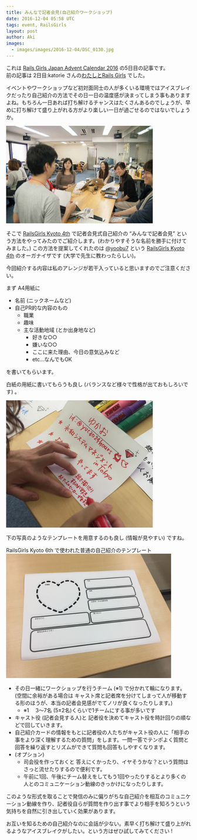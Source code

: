 ```yaml
---
title: みんなで記者会見(自己紹介ワークショップ)
date: 2016-12-04 05:58 UTC
tags: event, RailsGirls
layout: post
author: Aki
images:
  - images/images/2016-12-04/DSC_0130.jpg
---
```


これは [Rails Girls Japan Advent Calendar 2016](http://qiita.com/advent-calendar/2016/railsgirlsjapan) の5日目の記事です。<br />
前の記事は 2日目:katorie さんの[わたしとRails Girls](http://d.hatena.ne.jp/katoriexxxkatorie/20161202/1480663925) でした。

イベントやワークショップなど初対面同士の人が多くいる環境ではアイスブレイクだったり自己紹介の方法でその日一日の温度感が決まってしまう事もありますよね。もちろん一日あれば打ち解けるチャンスはたくさんあるのでしょうが、早めに打ち解けて盛り上がれる方がより楽しい一日が過ごせるのではないでしょうか。

<div class="photo" style="width: 400px">
<img src="/images/2016-12-04/DSC_0130.jpg" alt="IMG_9641.JPG" />
</div>

そこで [RailsGirls Kyoto 4th](http://railsgirls.com/kyoto201511) で記者会見式自己紹介の “みんなで記者会見” という方法をやってみたのでご紹介します。(わかりやすそうな名前を勝手に付けてみました。)
この方法を提案してくれたのは [@yoobu7](https://twitter.com/yoobu7) という [RailsGirls Kyoto 4th](http://railsgirls.com/kyoto201511) のオーガナイザです (大学で先生に教わったらしい)。

今回紹介する内容は私のアレンジが若干入っていると思いますのでご注意ください。

まず A4用紙に

- 名前 (ニックネームなど)
- 自己PR的な内容のもの
	- 職業
	- 趣味
  - 主な活動地域 (とか出身地など)
	- 好きな○○
	- 嫌いな○○
	- ここに来た理由、今日の意気込みなど
	- etc...なんでもOK

を書いてもらいます。

白紙の用紙に書いてもらうも良し (バランスなど様々で性格が出ておもしろいです) 。

<div class="photo" style="width: 400px">
<img src="/images/2016-12-04/IMG_4489.jpg" alt="IMG_9641.JPG" />
</div>

下の写真のようなテンプレートを用意するのも良し (情報が見やすい) ですね。

<div class="photo" style="width: 450px">
<span class='description'>RailsGirls Kyoto 6th で使われた普通の自己紹介のテンプレート</span>
<img src="/images/2016-12-04/IMG_9641.JPG" width="600" alt="IMG_9641.JPG">
</div>



- その日一緒にワークショップを行うチーム (※1) で分かれて輪になります。(空間に余裕がある場合は キャスト席と記者席を分けてしまって人が移動する形のほうが、本当の記者会見感がでてノリが良くなったりします。)
  - ※1  　3〜7名 (5±2名)くらいで1チームにする事が多いです
- キャスト役 (記者会見する人)と 記者役を決めてキャスト役を時計回りの順などで回していきます。
- 自己紹介カードの情報をもとに記者役の人たちがキャスト役の人に「相手の事をより深く理解するための質問」をします。一問一答でテンポよく質問と回答を繰り返すとリズムができて質問も回答もしやすくなります。
- (オプション)
	- 司会役を作っておくと 答えにくかったり、イヤそうかな？という質問はさっと流せたりするので便利です。
	- 午前に1回、午後にチーム替えをしてもう1回やったりするとより多くの人とのコミュニケーション動線のきっかけになったりします。

このような形式を取ることで発信のみに偏りがちな自己紹介を相互のコミュニケーション動線を作り、記者役自らが質問を作り出す事でより相手を知ろうという気持ちを自然に引き出していく効果があります。

お互いを知るための自己紹介なのに会話が少ない。素早く打ち解けて盛り上がれるようなアイスブレイクがしたい。という方はぜひ試してみてください !
